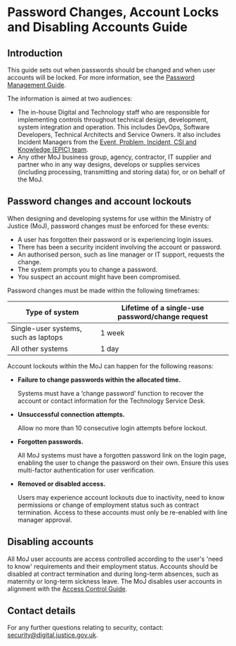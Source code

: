 # Password Changes, Account Locks and Disabling Accounts Guide

## Introduction

This guide sets out when passwords should be changed and when user accounts will be locked. For more information, see the [Password Management Guide](password-management-guide.md).

The information is aimed at two audiences:

-   The in-house Digital and Technology staff who are responsible for implementing controls throughout technical design, development, system integration and operation. This includes DevOps, Software Developers, Technical Architects and Service Owners. It also includes Incident Managers from the [Event, Problem, Incident, CSI and Knowledge \(EPIC\) team](https://peoplefinder.service.gov.uk/teams/epic).
-   Any other MoJ business group, agency, contractor, IT supplier and partner who in any way designs, develops or supplies services \(including processing, transmitting and storing data\) for, or on behalf of the MoJ.

## Password changes and account lockouts

When designing and developing systems for use within the Ministry of Justice \(MoJ\), password changes must be enforced for these events:

-   A user has forgotten their password or is experiencing login issues.
-   There has been a security incident involving the account or password.
-   An authorised person, such as line manager or IT support, requests the change.
-   The system prompts you to change a password.
-   You suspect an account might have been compromised.

Password changes must be made within the following timeframes:

|Type of system|Lifetime of a single-use password/change request|
|--------------|------------------------------------------------|
|Single-user systems, such as laptops|1 week|
|All other systems|1 day|

Account lockouts within the MoJ can happen for the following reasons:

-   **Failure to change passwords within the allocated time.**

    Systems must have a ‘change password’ function to recover the account or contact information for the Technology Service Desk.

-   **Unsuccessful connection attempts.**

    Allow no more than 10 consecutive login attempts before lockout.

-   **Forgotten passwords.**

    All MoJ systems must have a forgotten password link on the login page, enabling the user to change the password on their own. Ensure this uses multi-factor authentication for user verification.

-   **Removed or disabled access.**

    Users may experience account lockouts due to inactivity, need to know permissions or change of employment status such as contract termination. Access to these accounts must only be re-enabled with line manager approval.


## Disabling accounts

All MoJ user accounts are access controlled according to the user's 'need to know' requirements and their employment status. Accounts should be disabled at contract termination and during long-term absences, such as maternity or long-term sickness leave. The MoJ disables user accounts in alignment with the [Access Control Guide](access-control-guide.md).

## Contact details

For any further questions relating to security, contact: [security@digital.justice.gov.uk](mailto:security@digital.justice.gov.uk).

